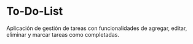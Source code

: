 # To-Do-List
Aplicación de gestión de tareas con funcionalidades de agregar, editar, eliminar y marcar tareas como completadas.
